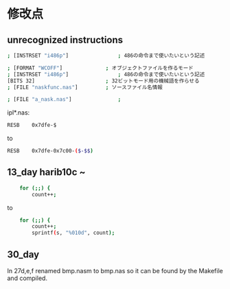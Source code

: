 # 修改点

## unrecognized instructions

```sh
; [INSTRSET "i486p"]				; 486の命令まで使いたいという記述
```

```sh
; [FORMAT "WCOFF"]				; オブジェクトファイルを作るモード
; [INSTRSET "i486p"]				; 486の命令まで使いたいという記述
[BITS 32]						; 32ビットモード用の機械語を作らせる
; [FILE "naskfunc.nas"]			; ソースファイル名情報
```

```sh
; [FILE "a_nask.nas"]				;
```

ipl\*.nas:

```sh
RESB	0x7dfe-$
```

to

```sh
RESB	0x7dfe-0x7c00-($-$$)
```

## 13_day harib10c ~

```sh
	for (;;) {
		count++;
```

to

```sh
	for (;;) {
		count++;
		sprintf(s, "%010d", count);
```

## 30_day

In 27d,e,f renamed bmp.nasm to bmp.nas so it can be found by the Makefile and compiled.
